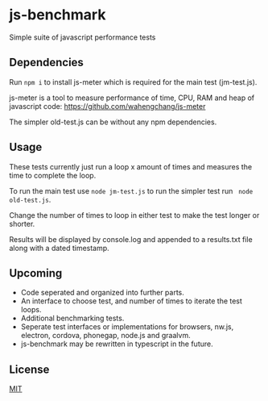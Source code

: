 # js-benchmark
Simple suite of javascript performance tests

## Dependencies
Run `npm i` to install js-meter which is required for the main test (jm-test.js).

js-meter is a tool to measure performance of time, CPU, RAM and heap of javascript code: https://github.com/wahengchang/js-meter

The simpler old-test.js can be without any npm dependencies.

## Usage
These tests currently just run a loop x amount of times and measures the time to complete the loop. 

To run the main test use `node jm-test.js` to run the simpler test run ` node old-test.js`.

Change the number of times to loop in either test to make the test longer or shorter.

Results will be displayed by console.log and appended to a results.txt file along with a dated timestamp.

## Upcoming
- Code seperated and organized into further parts.
- An interface to choose test, and number of times to iterate the test loops.
- Additional benchmarking tests.
- Seperate test interfaces or implementations for browsers, nw.js, electron, cordova, phonegap, node.js and graalvm.
- js-benchmark may be rewritten in typescript in the future.

## License
[MIT](./LICENSE)
